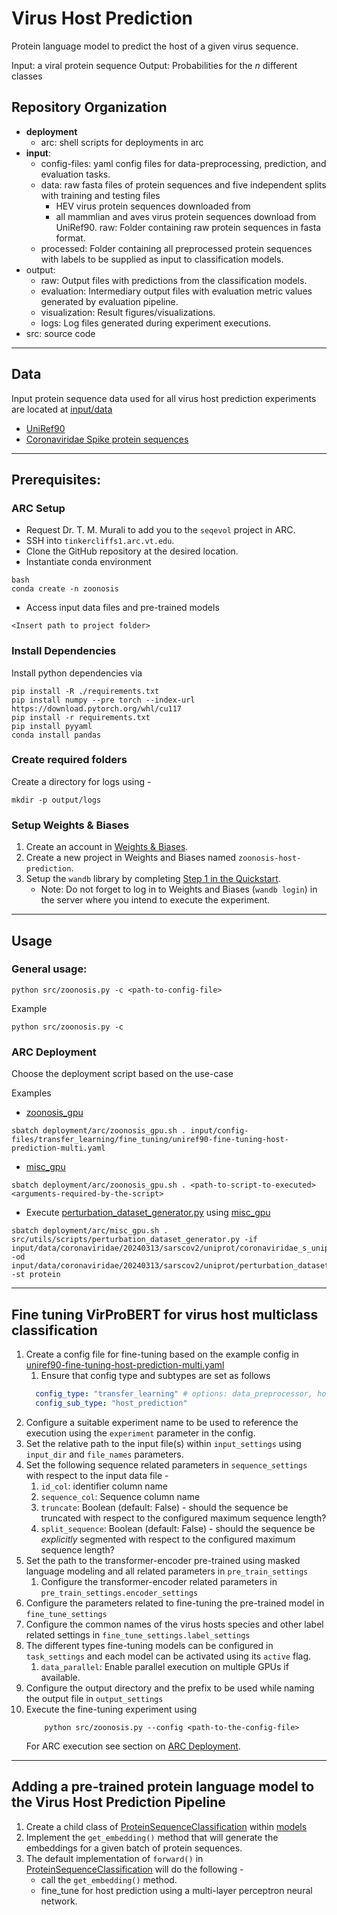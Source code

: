 # Virus Host Prediction

Protein language model to predict the host of a given virus sequence.

Input: a viral protein sequence
Output: Probabilities for the $n$ different classes

## Repository Organization
- **deployment**
  - arc: shell scripts for deployments in arc
- **input**: 
    - config-files: yaml config files for data-preprocessing, prediction, and evaluation tasks.
    - data: raw fasta files of protein sequences and five independent splits with training and testing files
      - HEV virus protein sequences downloaded from
      - all mammlian and aves virus protein sequences download from UniRef90.
  raw: Folder containing raw protein sequences in fasta format. 
    - processed: Folder containing all preprocessed protein sequences with labels to be supplied as input to classification models.
- output: 
    - raw: Output files with predictions from the classification models.
    - evaluation: Intermediary output files with evaluation metric values generated by evaluation pipeline.
    - visualization: Result figures/visualizations.
    - logs: Log files generated during experiment executions.
- src: source code
---
## Data
Input protein sequence data used for all virus host prediction experiments are located at [input/data](input/data)

- [UniRef90](input/data/uniref90/20240131)
- [Coronaviridae Spike protein sequences](input/data/coronaviridae/20240313)
---
## Prerequisites:
### ARC Setup
- Request Dr. T. M. Murali to add you to the `seqevol` project in ARC.
- SSH into `tinkercliffs1.arc.vt.edu`.
- Clone the GitHub repository at the desired location.
- Instantiate conda environment
```shell
bash
conda create -n zoonosis
```
- Access input data files and pre-trained models
```shell
<Insert path to project folder>
```

### Install Dependencies
Install python dependencies via 
```shell 
pip install -R ./requirements.txt
pip install numpy --pre torch --index-url https://download.pytorch.org/whl/cu117
pip install -r requirements.txt
pip install pyyaml
conda install pandas
```
### Create required folders
Create a directory for logs using - 
```shell
mkdir -p output/logs
```
### Setup Weights & Biases
1. Create an account in [Weights & Biases](https://wandb.ai/site/).
2. Create a new project in Weights and Biases named `zoonosis-host-prediction`.
3. Setup the `wandb` library by completing [Step 1 in the Quickstart](https://wandb.ai/quickstart?utm_source=app-resource-center&utm_medium=app&utm_term=quickstart).
    - Note: Do not forget to log in to Weights and Biases (`wandb login`) in the server where you intend to execute the experiment.
---
## Usage
### General usage:
```shell
python src/zoonosis.py -c <path-to-config-file>
```
Example
```shell
python src/zoonosis.py -c 
```


### ARC Deployment
Choose the deployment script based on the use-case

Examples
- [zoonosis_gpu](deployment/arc/zoonosis_gpu.sh)
```shell
sbatch deployment/arc/zoonosis_gpu.sh . input/config-files/transfer_learning/fine_tuning/uniref90-fine-tuning-host-prediction-multi.yaml
```

- [misc_gpu](deployment/arc/misc_gpu.sh)
```shell
sbatch deployment/arc/zoonosis_gpu.sh . <path-to-script-to-executed> <arguments-required-by-the-script>
```

- Execute [perturbation_dataset_generator.py](src/utils/scripts/perturbation_dataset_generator.py) using [misc_gpu](deployment/arc/misc_gpu.sh)
```shell
sbatch deployment/arc/misc_gpu.sh . src/utils/scripts/perturbation_dataset_generator.py -if input/data/coronaviridae/20240313/sarscov2/uniprot/coronaviridae_s_uniprot_sars_cov_2.csv -od input/data/coronaviridae/20240313/sarscov2/uniprot/perturbation_dataset/multi -st protein
```
---
## Fine tuning VirProBERT for virus host multiclass classification
1. Create a config file for fine-tuning based on the example config in [uniref90-fine-tuning-host-prediction-multi.yaml](input/config-files/transfer_learning/fine_tuning/uniref90-fine-tuning-host-prediction-multi.yaml)
   1. Ensure that config type and subtypes are set as follows
    ```yaml
      config_type: "transfer_learning" # options: data_preprocessor, host_prediction, evaluation, transfer_learning
      config_sub_type: "host_prediction"
    ```
2. Configure a suitable experiment name to be used to reference the execution using the `experiment` parameter in the config.
3. Set the relative path to the input file(s) within `input_settings` using `input_dir` and `file_names` parameters.
4. Set the following sequence related parameters in `sequence_settings` with respect to the input data file -
   1. `id_col`: identifier column name
   2. `sequence_col`: Sequence column name
   3. `truncate`: Boolean (default: False) - should the sequence be truncated with respect to the configured maximum sequence length?
   4. `split_sequence`: Boolean (default: False) - should the sequence be *explicitly* segmented with respect to the configured maximum sequence length?
5. Set the path to the transformer-encoder pre-trained using masked language modeling and all related parameters in `pre_train_settings`
    1. Configure the transformer-encoder related parameters in `pre_train_settings.encoder_settings`
6. Configure the parameters related to fine-tuning the pre-trained model in `fine_tune_settings`
7. Configure the common names of the virus hosts species and other label related settings in `fine_tune_settings.label_settings`
8. The different types fine-tuning models can be configured in `task_settings` and each model can be activated using its `active` flag.
    1. `data_parallel`: Enable parallel execution on multiple GPUs if available.
9. Configure the output directory and the prefix to be used while naming the output file in `output_settings`
10. Execute the fine-tuning experiment using
    ```shell
        python src/zoonosis.py --config <path-to-the-config-file>
    ```
    For ARC execution see section on [ARC Deployment](#arc-deployment).
---
## Adding a pre-trained protein language model to the Virus Host Prediction Pipeline

1. Create a child class of [ProteinSequenceClassification](src/models/protein_sequence_classification.py) within [models](src/models)
2. Implement the `get_embedding()` method that will generate the embeddings for a given batch of protein sequences.
3. The default implementation of `forward()` in [ProteinSequenceClassification](src/models/protein_sequence_classification.py) will do the following - 
   - call the `get_embedding()` method.
   - fine_tune for host prediction using a multi-layer perceptron neural network.